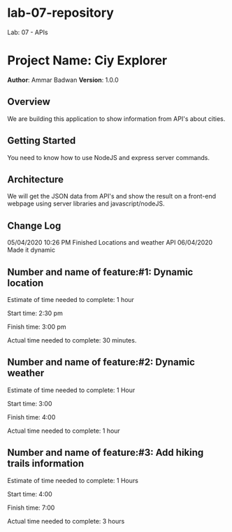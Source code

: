 # lab-07-repository
Lab: 07 - APIs

# Project Name: Ciy Explorer

**Author**: Ammar Badwan
**Version**: 1.0.0

## Overview

We are building this application to show information from API's about cities.

## Getting Started

You need to know how to use NodeJS and express server commands.

## Architecture

We will get the JSON data from API's and show the result on a front-end webpage using server libraries and javascript/nodeJS.

## Change Log

05/04/2020 10:26 PM Finished Locations and weather API
06/04/2020 Made it dynamic

## Number and name of feature:#1: Dynamic location

Estimate of time needed to complete: 1 hour

Start time: 2:30 pm

Finish time: 3:00 pm

Actual time needed to complete: 30 minutes.

## Number and name of feature:#2: Dynamic weather

Estimate of time needed to complete: 1 Hour

Start time: 3:00

Finish time: 4:00

Actual time needed to complete: 1 hour 

## Number and name of feature:#3: Add hiking trails information

Estimate of time needed to complete: 1 Hours

Start time: 4:00 

Finish time: 7:00

Actual time needed to complete: 3 hours